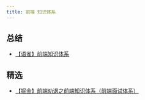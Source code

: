 ```yaml
---
title: 前端 知识体系
---
```


## 总结
- [【语雀】前端知识体系](https://www.yuque.com/docs/share/7217b483-4f8c-45fa-8eff-399c90b566ac '【语雀】前端知识体系')
  
## 精选
- [【掘金】前端劝退之前端知识体系（前端面试体系）](https://juejin.cn/post/6994657097220620319 '前端劝退之前端知识体系（前端面试体系')
